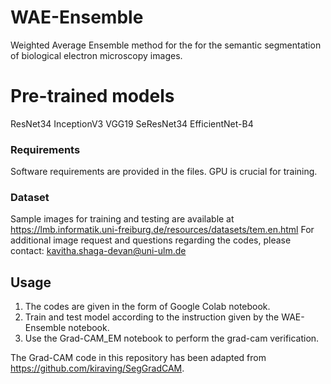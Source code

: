 # WAE-Ensemble
Weighted Average Ensemble method for the for the semantic segmentation of biological electron microscopy images.

# Pre-trained models
ResNet34
InceptionV3
VGG19
SeResNet34
EfficientNet-B4

### Requirements

Software requirements are provided in the files.
GPU is crucial for training. 

### Dataset

Sample images for training and testing are available at https://lmb.informatik.uni-freiburg.de/resources/datasets/tem.en.html
For additional image request and questions regarding the codes, please contact: kavitha.shaga-devan@uni-ulm.de 

## Usage

1) The codes are given in the form of Google Colab notebook.
2) Train and test model according to the instruction given by the WAE-Ensemble notebook.
3) Use the Grad-CAM_EM notebook to perform the grad-cam verification. 


The Grad-CAM code in this repository has been adapted from https://github.com/kiraving/SegGradCAM.


